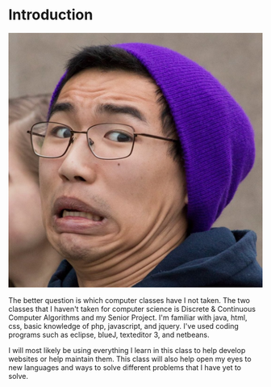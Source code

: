 # Introduction

<img src="profile.jpg">

The better question is which computer classes have I not taken. The two classes that I haven't taken for computer science is Discrete & Continuous Computer Algorithms and my Senior Project. I'm familiar with java, html, css, basic knowledge of php, javascript, and jquery. I've used coding programs such as eclipse, blueJ, texteditor 3, and netbeans.

I will most likely be using everything I learn in this class to help develop websites or help maintain them. This class will also help open my eyes to new languages and ways to solve different problems that I have  yet to solve.
